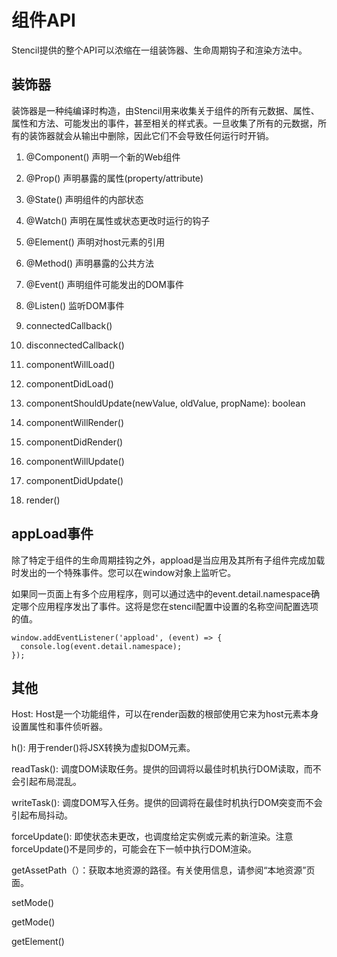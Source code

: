 # 组件API

Stencil提供的整个API可以浓缩在一组装饰器、生命周期钩子和渲染方法中。

## 装饰器

装饰器是一种纯编译时构造，由Stencil用来收集关于组件的所有元数据、属性、属性和方法、可能发出的事件，甚至相关的样式表。一旦收集了所有的元数据，所有的装饰器就会从输出中删除，因此它们不会导致任何运行时开销。

1. @Component() 声明一个新的Web组件
2. @Prop() 声明暴露的属性(property/attribute)
3. @State() 声明组件的内部状态
4. @Watch() 声明在属性或状态更改时运行的钩子
5. @Element() 声明对host元素的引用
6. @Method()  声明暴露的公共方法
7. @Event() 声明组件可能发出的DOM事件
8. @Listen() 监听DOM事件

1. connectedCallback()
2. disconnectedCallback()
3. componentWillLoad()
4. componentDidLoad()
5. componentShouldUpdate(newValue, oldValue, propName): boolean
6. componentWillRender()
7. componentDidRender()
8. componentWillUpdate()
9. componentDidUpdate()
10. render()

## appLoad事件

除了特定于组件的生命周期挂钩之外，appload是当应用及其所有子组件完成加载时发出的一个特殊事件。您可以在window对象上监听它。

如果同一页面上有多个应用程序，则可以通过选中的event.detail.namespace确定哪个应用程序发出了事件。这将是您在stencil配置中设置的名称空间配置选项的值。

```
window.addEventListener('appload', (event) => {
  console.log(event.detail.namespace);
});
```

## 其他

Host: Host是一个功能组件，可以在render函数的根部使用它来为host元素本身设置属性和事件侦听器。

h(): 用于render()将JSX转换为虚拟DOM元素。

readTask(): 调度DOM读取任务。提供的回调将以最佳时机执行DOM读取，而不会引起布局混乱。

writeTask(): 调度DOM写入任务。提供的回调将在最佳时机执行DOM突变而不会引起布局抖动。

forceUpdate(): 即使状态未更改，也调度给定实例或元素的新渲染。注意forceUpdate()不是同步的，可能会在下一帧中执行DOM渲染。

getAssetPath（）：获取本地资源的路径。有关使用信息，请参阅“本地资源”页面。

setMode()

getMode()

getElement()